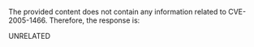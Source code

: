 The provided content does not contain any information related to CVE-2005-1466. Therefore, the response is:

UNRELATED